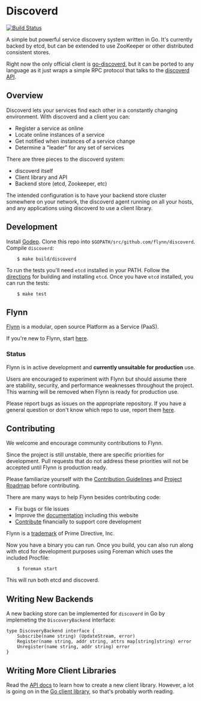 # Discoverd

[![Build Status](https://travis-ci.org/flynn/discoverd.svg?branch=master)](https://travis-ci.org/flynn/discoverd)

A simple but powerful service discovery system written in Go. It's currently backed by etcd, but can be
extended to use ZooKeeper or other distributed consistent stores. 

Right now the only official client is [go-discoverd](https://github.com/flynn/go-discoverd), but it can be ported to any language as it just wraps a simple RPC protocol that talks to the [discoverd API](https://github.com/flynn/discoverd/blob/master/docs/API.md).

## Overview

Discoverd lets your services find each other in a constantly changing environment. With discoverd and a client you can:
 * Register a service as online
 * Locate online instances of a service
 * Get notified when instances of a service change
 * Determine a "leader" for any set of services

There are three pieces to the discoverd system:
 * discoverd itself
 * Client library and API
 * Backend store (etcd, Zookeeper, etc)

The intended configuration is to have your backend store cluster somewhere on your network, the discoverd agent running on all your hosts, and any applications using discoverd to use a client library. 

## Development

Install [Godep](https://github.com/tools/godep).
Clone this repo into `$GOPATH/src/github.com/flynn/discoverd`.
Compile `discoverd`:


```
	$ make build/discoverd
```

To run the tests you'll need `etcd` installed in your PATH.
Follow the [directions](https://github.com/coreos/etcd) for building and installing `etcd`.
Once you have `etcd` installed, you can run the tests:

```
	$ make test
```

## Flynn

[Flynn](https://flynn.io) is a modular, open source Platform as a Service (PaaS). 

If you're new to Flynn, start [here](https://github.com/flynn/flynn).

### Status

Flynn is in active development and **currently unsuitable for production** use. 

Users are encouraged to experiment with Flynn but should assume there are stability, security, and performance weaknesses throughout the project. This warning will be removed when Flynn is ready for production use.

Please report bugs as issues on the appropriate repository. If you have a general question or don't know which repo to use, report them [here](https://github.com/flynn/flynn/issues).

## Contributing

We welcome and encourage community contributions to Flynn.

Since the project is still unstable, there are specific priorities for development. Pull requests that do not address these priorities will not be accepted until Flynn is production ready.

Please familiarize yourself with the [Contribution Guidelines](https://flynn.io/docs/contributing) and [Project Roadmap](https://flynn.io/docs/roadmap) before contributing.

There are many ways to help Flynn besides contributing code:

 - Fix bugs or file issues
 - Improve the [documentation](https://github.com/flynn/flynn.io) including this website
 - [Contribute](https://flynn.io/#sponsor) financially to support core development

Flynn is a [trademark](https://flynn.io/docs/trademark-guidelines) of Prime Directive, Inc.

Now you have a binary you can run. Once you build, you can also run along with etcd for development purposes using Foreman which uses the included Procfile:

```
	$ foreman start
```

This will run both etcd and discoverd. 

## Writing New Backends

A new backing store can be implemented for `discoverd` in Go by implemeting the `DiscoveryBackend` interface:

```
type DiscoveryBackend interface {
	Subscribe(name string) (UpdateStream, error)
	Register(name string, addr string, attrs map[string]string) error
	Unregister(name string, addr string) error
}
```

## Writing More Client Libraries

Read the [API docs](https://github.com/flynn/discoverd/blob/master/docs/API.md) to learn how to create a new client library. However, a lot is going on in the [Go client library](https://github.com/flynn/go-discoverd), so that's probably worth reading.
